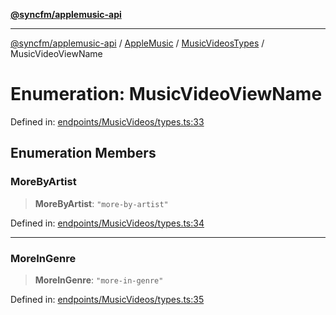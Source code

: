[**@syncfm/applemusic-api**](../../../../../../README.md)

***

[@syncfm/applemusic-api](../../../../../../globals.md) / [AppleMusic](../../../README.md) / [MusicVideosTypes](../README.md) / MusicVideoViewName

# Enumeration: MusicVideoViewName

Defined in: [endpoints/MusicVideos/types.ts:33](https://github.com/sync-fm/applemusic-api/blob/9ff258d5e3837a0cb0f9914911c5614d92f344ed/src/endpoints/MusicVideos/types.ts#L33)

## Enumeration Members

### MoreByArtist

> **MoreByArtist**: `"more-by-artist"`

Defined in: [endpoints/MusicVideos/types.ts:34](https://github.com/sync-fm/applemusic-api/blob/9ff258d5e3837a0cb0f9914911c5614d92f344ed/src/endpoints/MusicVideos/types.ts#L34)

***

### MoreInGenre

> **MoreInGenre**: `"more-in-genre"`

Defined in: [endpoints/MusicVideos/types.ts:35](https://github.com/sync-fm/applemusic-api/blob/9ff258d5e3837a0cb0f9914911c5614d92f344ed/src/endpoints/MusicVideos/types.ts#L35)
